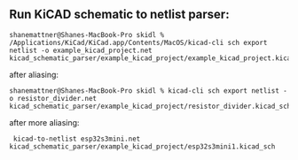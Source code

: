 

## Run KiCAD schematic to netlist parser:

```
shanemattner@Shanes-MacBook-Pro skidl % /Applications/KiCad/KiCad.app/Contents/MacOS/kicad-cli sch export netlist -o example_kicad_project.net kicad_schematic_parser/example_kicad_project/example_kicad_project.kicad_sch
```

after aliasing:

```
shanemattner@Shanes-MacBook-Pro skidl % kicad-cli sch export netlist -o resistor_divider.net kicad_schematic_parser/example_kicad_project/resistor_divider.kicad_sch
```

after more aliasing:

```
 kicad-to-netlist esp32s3mini.net kicad_schematic_parser/example_kicad_project/esp32s3mini1.kicad_sch
 ```